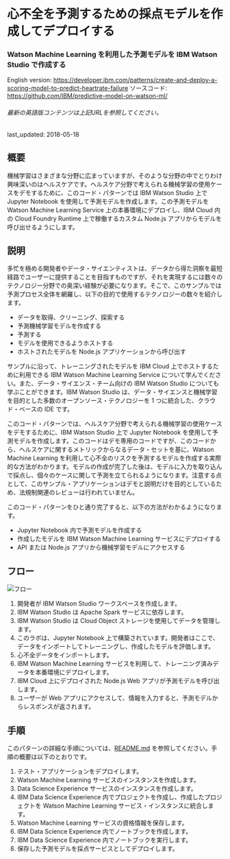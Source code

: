 # 心不全を予測するための採点モデルを作成してデプロイする

### Watson Machine Learning を利用した予測モデルを IBM Watson Studio で作成する

English version: https://developer.ibm.com/patterns/create-and-deploy-a-scoring-model-to-predict-heartrate-failure
  ソースコード: https://github.com/IBM/predictive-model-on-watson-ml/

###### 最新の英語版コンテンツは上記URLを参照してください。
last_updated: 2018-05-18

 
## 概要

機械学習はさまざまな分野に広まっていますが、そのような分野の中でとりわけ興味深いのはヘルスケアです。ヘルスケア分野で考えられる機械学習の使用ケースをデモするために、このコード・パターンでは IBM Watson Studio 上で Jupyter Notebook を使用して予測モデルを作成します。この予測モデルを Watson Machine Learning Service 上の本番環境にデプロイし、IBM Cloud 内の Cloud Foundry Runtime 上で稼働するカスタム Node.js アプリからモデルを呼び出せるようにします。

## 説明

多忙を極める開発者やデータ・サイエンティストは、データから得た洞察を最短経路でユーザーに提供することを目指すものですが、それを実現するには数々のテクノロジー分野での奥深い経験が必要になります。そこで、このサンプルでは予測プロセス全体を網羅し、以下の目的で使用するテクノロジーの数々を紹介します。

* データを取得、クリーニング、探索する
* 予測機械学習モデルを作成する
* 予測する
* モデルを使用できるようホストする
* ホストされたモデルを Node.js アプリケーションから呼び出す

サンプルに沿って、トレーニングされたモデルを IBM Cloud 上でホストするために利用できる IBM Watson Machine Learning Service について学んでください。また、データ・サイエンス・チーム向けの IBM Watson Studio についても学ぶことができます。IBM Watson Studio は、データ・サイエンスと機械学習を目的とした多数のオープンソース・テクノロジーを 1 つに統合した、クラウド・ベースの IDE です。

このコード・パターンでは、ヘルスケア分野で考えられる機械学習の使用ケースをデモするために、IBM Watson Studio 上で Jupyter Notebook を使用して予測モデルを作成します。このコードはデモ専用のコードですが、このコードから、ヘルスケアに関するメトリックからなるデータ・セットを基に、Watson Machine Learning を利用して心不全のリスクを予測するモデルを作成する実際的な方法がわかります。モデルの作成が完了した後は、モデルに入力を取り込んで採点し、個々のケースに関して予測を立てられるようになります。注意する点として、このサンプル・アプリケーションはデモと説明だけを目的としているため、法規制関連のレビューは行われていません。

このコード・パターンをひと通り完了すると、以下の方法がわかるようになります。

* Jupyter Notebook 内で予測モデルを作成する
* 作成したモデルを IBM Watson Machine Learning サービスにデプロイする
* API または Node.js アプリから機械学習モデルにアクセスする

## フロー

![フロー](../../images/create-and-deploy-a-scoring-model-to-predict-heartrate-failure.png)

1. 開発者が IBM Watson Studio ワークスペースを作成します。
1. IBM Watson Studio は Apache Spark サービスに依存します。
1. IBM Watson Studio は Cloud Object ストレージを使用してデータを管理します。
1. このラボは、Jupyter Notebook 上で構築されています。開発者はここで、データをインポートしてトレーニングし、作成したモデルを評価します。
1. 心不全データをインポートします。
1. IBM Watson Machine Learning サービスを利用して、トレーニング済みデータを本番環境にデプロイします。
1. IBM Cloud 上にデプロイされた Node.js Web アプリが予測モデルを呼び出します。
1. ユーザーが Web アプリにアクセスして、情報を入力すると、予測モデルからレスポンスが返されます。

## 手順

このパターンの詳細な手順については、[README.md](https://github.com/IBM/predictive-model-on-watson-ml/blob/master/README.md) を参照してください。手順の概要は以下のとおりです。

1. テスト・アプリケーションをデプロイします。
1. Watson Machine Learning サービスのインスタンスを作成します。
1. Data Science Experience サービスのインスタンスを作成します。
1. IBM Data Science Experience 内でプロジェクトを作成し、作成したプロジェクトを Watson Machine Learning サービス・インスタンスに統合します。
1. Watson Machine Learning サービスの資格情報を保存します。
1. IBM Data Science Experience 内でノートブックを作成します。
1. IBM Data Science Experience 内でノートブックを実行します。
1. 保存した予測モデルを採点サービスとしてデプロイします。
